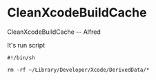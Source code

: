 CleanXcodeBuildCache
====================

CleanXcodeBuildCache -- Alfred

It's run script 

``#!/bin/sh
``

``rm -rf ~/Library/Developer/Xcode/DerivedData/*``

